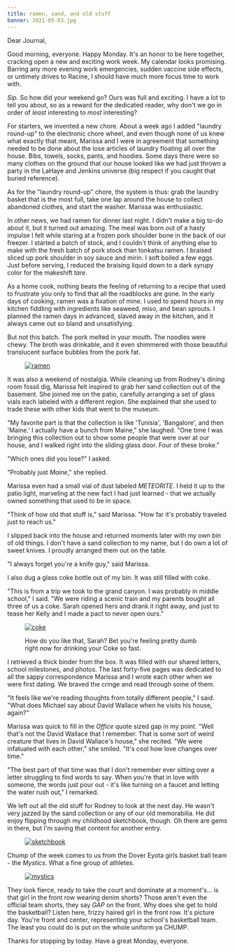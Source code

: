 ```yaml
---
title: ramen, sand, and old stuff
banner: 2021-05-03.jpg
---
```


Dear Journal,

Good morning, everyone.  Happy Monday.  It's an honor to be here
together, cracking open a new and exciting work week.  My calendar
looks promising.  Barring any more evening work emergencies, sudden
vaccine side effects, or untimely drives to Racine, I should have much
more focus time to work with.

_Sip_.  So how did your weekend go?  Ours was full and exciting.  I
have a lot to tell you about, so as a reward for the dedicated reader,
why don't we go in order of _least_ interesting to _most_ interesting?

For starters, we invented a new chore.  About a week ago I added
"laundry round-up" to the electronic chore wheel, and even though none
of us knew what exactly that meant, Marissa and I were in agreement
that something needed to be done about the lose articles of laundry
floating all over the house.  Bibs, towels, socks, pants, and hoodies.
Some days there were so many clothes on the ground that our house
looked like we had just thrown a party in the LaHaye and Jenkins
universe (big respect if you caught that buried reference).

As for the "laundry round-up" chore, the system is thus: grab the
laundry basket that is the most full, take one lap around the house to
collect abandoned clothes, and start the washer.  Marissa was
enthusiastic.

In other news, we had ramen for dinner last night.  I didn't make a
big to-do about it, but it turned out amazing.  The meal was born out
of a hasty impulse I felt while staring at a frozen pork shoulder bone
in the back of our freezer.  I started a batch of stock, and I
couldn't think of anything else to make with the fresh batch of pork
stock than tonkatsu ramen.  I braised sliced up pork shoulder in soy
sauce and mirin.  I soft boiled a few eggs.  Just before serving, I
reduced the braising liquid down to a dark syrupy color for the
makeshift _tare_.

As a home cook, nothing beats the feeling of returning to a recipe
that used to frustrate you only to find that all the roadblocks are
gone.  In the early days of cooking, ramen was a fixation of mine.  I
used to spend hours in my kitchen fiddling with ingredients like
seaweed, miso, and bean sprouts.  I planned the ramen days in
advanced, slaved away in the kitchen, and it always came out so bland
and unsatisfying.

But not this batch.  The pork melted in your mouth.  The noodles were
chewy.  The broth was drinkable, and it even shimmered with those
beautiful translucent surface bubbles from the pork fat.

<figure>
  <a href="/images/2021-05-03-ramen.jpg">
    <img alt="ramen" src="/images/2021-05-03-ramen.jpg"/>
  </a>
</figure>

It was also a weekend of nostalgia.  While cleaning up from Rodney's
dining room fossil dig, Marissa felt inspired to grab her sand
collection out of the basement.  She joined me on the patio, carefully
arranging a set of glass vials each labeled with a different region.
She explained that she used to trade these with other kids that went
to the museum.

"My favorite part is that the collection is like 'Tunisia',
'Bangalore', and then 'Maine.'  I actually have a bunch from Maine,"
she laughed.  "One time I was bringing this collection out to show
some people that were over at our house, and I walked right into the
sliding glass door.  Four of these broke."

"Which ones did you lose?" I asked.

"Probably just _Maine_," she replied.

Marissa even had a small vial of dust labeled _METEORITE_.  I held it
up to the patio light, marveling at the new fact I had just learned -
that we actually owned something that used to be in space.

"Think of how old that stuff is," said Marissa.  "How far it's
probably traveled just to reach us."

I slipped back into the house and returned moments later with my own
bin of old things.  I don't have a sand collection to my name, but I
do own a lot of sweet knives.  I proudly arranged them out on the
table.

"I always forget you're a knife guy," said Marissa.

I also dug a glass coke bottle out of my bin.  It was still filled
with coke.

"This is from a trip we took to the grand canyon.  I was probably in
middle school," I said.  "We were riding a scenic train and my parents
bought all three of us a coke.  Sarah opened hers and drank it right
away, and just to tease her Kelly and I made a pact to never open
ours."

<figure>
  <a href="/images/2021-05-03-coke.jpg">
    <img alt="coke" src="/images/2021-05-03-coke.jpg"/>
  </a>
  <figcaption><p>How do you like that, Sarah?  Bet you're feeling
  pretty dumb right now for drinking your Coke so fast.</p></figcaption>
</figure>

I retrieved a thick binder from the box.  It was filled with our
shared letters, school milestones, and photos.  The last forty-five
pages was dedicated to all the sappy correspondence Marissa and I
wrote each other when we were first dating.  We braved the cringe and
read through some of them.

"It feels like we're reading thoughts from totally different people,"
I said.  "What does Michael say about David Wallace when he visits his
house, again?"

Marissa was quick to fill in the _Office_ quote sized gap in my point.
"Well that's not the David Wallace that I remember.  That is some sort
of weird creature that lives in David Wallace's house," she recited.
"We were infatuated with each other," she smiled.  "It's cool how love
changes over time."

"The best part of that time was that I don't remember ever sitting
over a letter struggling to find words to say.  When you're that in
love with someone, the words just pour out - it's like turning on a
faucet and letting the water rush out," I remarked.

We left out all the old stuff for Rodney to look at the next day.  He
wasn't very jazzed by the sand collection or any of our old
memorabilia.  He did enjoy flipping through my childhood sketchbook,
though.  Oh there are gems in there, but I'm saving that content for
another entry.

<figure>
  <a href="/images/2021-05-03-sketches.jpg">
    <img alt="sketchbook" src="/images/2021-05-03-sketches.jpg"/>
  </a>
</figure>

Chump of the week comes to us from the Dover Eyota girls basket ball
team - the _Mystics_.  What a fine group of athletes.

<figure>
  <a href="/images/2021-05-03-mystics.jpg">
    <img alt="mystics" src="/images/2021-05-03-mystics.jpg"/>
  </a>
</figure>


They look fierce, ready to take the court and dominate at a
moment's... is that girl in the front row wearing denim shorts?  Those
aren't even the official team shorts, they say _GAP_ on the front.
Why does she get to hold the basketball?  Listen here, frizzy haired
girl in the front row.  It's picture day.  You're front and center,
representing your school's basketball team.  The least you could do is
put on the whole uniform ya CHUMP.

Thanks for stopping by today.  Have a great Monday, everyone.
